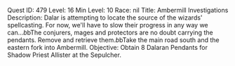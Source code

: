 Quest ID: 479
Level: 16
Min Level: 10
Race: nil
Title: Ambermill Investigations
Description: Dalar is attempting to locate the source of the wizards' spellcasting. For now, we'll have to slow their progress in any way we can...$b$bThe conjurers, mages and protectors are no doubt carrying the pendants. Remove and retrieve them.$b$bTake the main road south and the eastern fork into Ambermill.
Objective: Obtain 8 Dalaran Pendants for Shadow Priest Allister at the Sepulcher.
